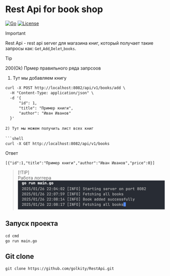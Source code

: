 # Rest Api for book shop

[![Go](https://img.shields.io/badge/go-%3E%3D%201.20-blue)](https://go.dev)
[![License](https://img.shields.io/badge/license-MIT-blue.svg)](LICENSE.txt)

>[!IMPORTANT]
> Rest Api - rest api server для магазина книг, который получает такие запросы как:
> `Get`,`Add`,`Delet`,`books`.

>[!TIP] 
> 200(Ok)
> Прмер правильного ряда запрсоов
> 1) Тут мы добавляем книгу
> ```shell
> curl -X POST http://localhost:8082/api/v1/books/add \
>   -H "Content-Type: application/json" \
>   -d '{
>       "id": 1,
>       "title": "Пример книги",
>       "author": "Иван Иванов"
>   }'
> 
> 2) Тут мы можем получить лист всех книг
> 
> ```shell
> curl -X GET http://localhost:8082/api/v1/books
> ```
> Ответ
> ```shell
> [{"id":1,"title":"Пример книги","author":"Иван Иванов","price":0}]
> ```

>[!TIP]<br>
> Работа логгера<br>
> ![img.png](img.png)

## Запуск проекта

```shell
cd cmd
go run main.go
```

## Git clone

```shell
git clone https://github.com/golkity/RestApi.git
```